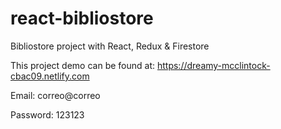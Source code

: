 # react-bibliostore
Bibliostore project with React, Redux &amp; Firestore

This project demo can be found at:
https://dreamy-mcclintock-cbac09.netlify.com

Email: correo@correo

Password: 123123
